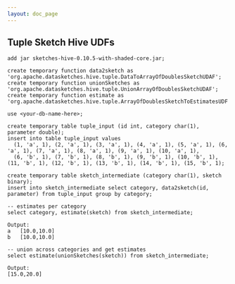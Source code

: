 ```yaml
---
layout: doc_page
---
```


## Tuple Sketch Hive UDFs

    add jar sketches-hive-0.10.5-with-shaded-core.jar;

    create temporary function data2sketch as 'org.apache.datasketches.hive.tuple.DataToArrayOfDoublesSketchUDAF';
    create temporary function unionSketches as 'org.apache.datasketches.hive.tuple.UnionArrayOfDoublesSketchUDAF';
    create temporary function estimate as 'org.apache.datasketches.hive.tuple.ArrayOfDoublesSketchToEstimatesUDF';

    use <your-db-name-here>;

    create temporary table tuple_input (id int, category char(1), parameter double);
    insert into table tuple_input values
      (1, 'a', 1), (2, 'a', 1), (3, 'a', 1), (4, 'a', 1), (5, 'a', 1), (6, 'a', 1), (7, 'a', 1), (8, 'a', 1), (9, 'a', 1), (10, 'a', 1),
      (6, 'b', 1), (7, 'b', 1), (8, 'b', 1), (9, 'b', 1), (10, 'b', 1), (11, 'b', 1), (12, 'b', 1), (13, 'b', 1), (14, 'b', 1), (15, 'b', 1);

    create temporary table sketch_intermediate (category char(1), sketch binary);
    insert into sketch_intermediate select category, data2sketch(id, parameter) from tuple_input group by category;

    -- estimates per category
    select category, estimate(sketch) from sketch_intermediate;

    Output:
    a	[10.0,10.0]
    b	[10.0,10.0]

    -- union across categories and get estimates
    select estimate(unionSketches(sketch)) from sketch_intermediate;

    Output:
    [15.0,20.0]
